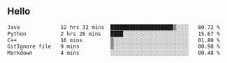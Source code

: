 ## Hello
<!--START_SECTION:waka-->

```txt
Java             12 hrs 32 mins  ████████████████████▒░░░░   80.72 %
Python           2 hrs 26 mins   ████░░░░░░░░░░░░░░░░░░░░░   15.67 %
C++              16 mins         ▒░░░░░░░░░░░░░░░░░░░░░░░░   01.80 %
GitIgnore file   9 mins          ▒░░░░░░░░░░░░░░░░░░░░░░░░   00.98 %
Markdown         4 mins          ░░░░░░░░░░░░░░░░░░░░░░░░░   00.48 %
```

<!--END_SECTION:waka-->
